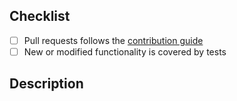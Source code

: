 <!-- Uncomment one of the following lines as necessary. -->
<!-- Fixes #<ISSUE_NUMBER> -->
<!-- Resolves #<ISSUE_NUMBER> -->

## Checklist
<!-- Change [ ] to [x] to indicate you acknowledge the check. -->
- [ ] Pull requests follows the [contribution guide](https://github.com/graphql-java-kickstart/graphql-java-tools/wiki/Contribution-guide)
- [ ] New or modified functionality is covered by tests

## Description
<!-- Briefly describe how you resolved the issue or a bug. -->
